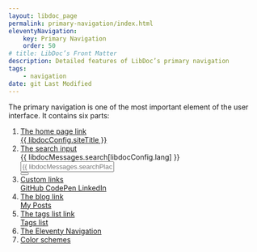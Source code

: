 ```yaml
---
layout: libdoc_page
permalink: primary-navigation/index.html
eleventyNavigation:
    key: Primary Navigation
    order: 50
# title: LibDoc’s Front Matter 
description: Detailed features of LibDoc’s primary navigation
tags:
    - navigation
date: git Last Modified
---
```


The primary navigation is one of the most important element of the user interface. It contains six parts:

1. [The home page link](/content/primary-navigation/home-link.md)<br>
    <div class="pt-5 pb-5 | pe-none">
        <div class="d-flex | bc-neutral-100 bwidth-1 bstyle-dashed bcolor-neutral-500 bradtl-3 brwidth-0 bbwidth-0"
            style="max-width: var(--ita-widths-sidebar);">
            <a  href="/"
                class="p-5 | td-none fvs-wght-700 lsp-5 fs-8 tws-balance | c-neutral-900"
                title="{{ libdocConfig.siteDescription }}"
                style="font-variation-settings: 'wght' 700; color: var(--ita-colors-neutral-900)">
                {{ libdocConfig.siteTitle }}
            </a>
        </div>
    </div>
1. [The search input](/content/primary-navigation/search-input.md)
    <div class="pt-5 pb-5 | pe-none">
        <div class="d-flex fd-column | pos-relative | pl-5 pr-5 | bc-neutral-100 bwidth-1 bstyle-dashed bcolor-neutral-500 btwidth-0 bbwidth-0"
            style="max-width: var(--ita-widths-sidebar)">
            <label for="dummySearchInput"
                class="pos-absolute | ml-5 t-tY-50 | fvs-wght-400 fs-1 tt-uppercase | bc-neutral-100">
                {{ libdocMessages.search[libdocConfig.lang] }}
            </label>
            <input  id="dummySearchInput"
                    type="text"
                    class="pl-5 pr-5 pt-4 pb-4 | fs-3 | bc-neutral-100 brad-4 bwidth-1 bstyle-dashed bcolor-neutral-500"
                    placeholder="{{ libdocMessages.searchPlaceholder[libdocConfig.lang] }}"
                    value="">
            <div class="d-flex ai-center | pos-absolute top-0 right-0 | h-100 mr-5">
                <button type="button"
                    class="pos-relative | p-4 pr-5 | fs-3 | brad- bc-neutral-100 c-neutral-900 b-0 cur-pointer | search_form__clear_btn"
                    title="{{ libdocMessages.searchClear[libdocConfig.lang] }}"
                    hidden>
                    <span class="icon-x | pos-absolute top-50 left-50 t-tY-50 t-tX-50"></span>
                </button>
                <button type="submit"
                    class="pos-relative | h-100 p-0 ar-square | fs-5 | brad-4 bc-primary-500 c-neutral-100 bwidth-1 bstyle-dashed bcolor-neutral-100 cur-pointer"
                    title="{{ libdocMessages.searchSubmit[libdocConfig.lang] }}">
                    <span class="icon-magnifying-glass | pos-absolute top-50 left-50 t-tY-50 t-tX-50"></span>
                </button>
            </div>
        </div>
    </div>
1. [Custom links](/content/primary-navigation/custom-links.md)<br>
    <div class="pos-relative | pt-5 pb-5 | pe-none">
        <nav class="d-flex ai-center fw-wrap | pb-3 pt-3 | bc-neutral-100 bwidth-1 bstyle-dashed bcolor-neutral-500 btwidth-0 bbwidth-0"
            style="max-width: var(--ita-widths-sidebar)">
            <a href="#"
                style="width:33.33%"
                class="
                d-flex jc-center ai-center gap-1
                pt-2 pb-2
                fvs-wght-600 fs-2 lsp-3 lh-1 tt-uppercase td-none
                c-primary-600" target="_blank">
                GitHub
                <span class=""><span class="icon-arrow-square-out | pos-absolute t-tY-50 | c-primary-300"></span></span>
            </a>
            <a href="#"
                style="width:33.33%"
                class="
                d-flex jc-center ai-center gap-1
                pt-2 pb-2
                fvs-wght-600 fs-2 lsp-3 lh-1 tt-uppercase td-none
                c-primary-600" target="_blank">
                CodePen
                <span class=""><span class="icon-arrow-square-out | pos-absolute t-tY-50 | c-primary-300"></span></span>
            </a>
            <a href="#"
                style="width:33.33%"
                class="
                d-flex jc-center ai-center gap-1
                pt-2 pb-2
                fvs-wght-600 fs-2 lsp-3 lh-1 tt-uppercase td-none
                c-primary-600" target="_blank">
                LinkedIn
                <span class=""><span class="icon-arrow-square-out | pos-absolute t-tY-50 | c-primary-300"></span></span>
            </a>
        </nav>
    </div>
1. [The blog link](/content/primary-navigation/blog-link.md)<br>
    <div class="pt-5 pb-5 | pe-none">
        <a  href="/posts/"
            class="d-flex ai-center | pt-5 pb-5 pl-3 | fvs-wght-500 fs-4 td-none | bc-neutral-100 btwidth-1 btstyle-dashed bcolor-neutral-500 cur-pointer"
            style="max-width: var(--ita-widths-sidebar)">
            <span class="d-flex ai-center gap-2 | lsp-2">
                <span class="icon-tag-simple | fs-6 | c-primary-500"></span>
                <span style="color: var(--ita-colors-neutral-900)">My Posts</span>
            </span>
        </a>
    </div>
1. [The tags list link](/content/primary-navigation/tags-link.md)<br>
    <div class="pt-5 pb-5 | pe-none">
        <a  href="/tags/"
            class="d-flex ai-center | pt-5 pb-5 pl-3 | fvs-wght-500 fs-4 td-none | bc-neutral-100 btwidth-1 btstyle-dashed bcolor-neutral-500 cur-pointer"
            style="max-width: var(--ita-widths-sidebar)">
            <span class="d-flex ai-center gap-2 | lsp-2">
                <span class="icon-tag-simple | fs-6 | c-primary-500"></span>
                <span style="color: var(--ita-colors-neutral-900)">Tags list</span>
            </span>
        </a>
    </div>
1. [The Eleventy Navigation](/content/primary-navigation/eleventy-navigation.md)
1. [Color schemes](/content/primary-navigation/color-schemes.md)